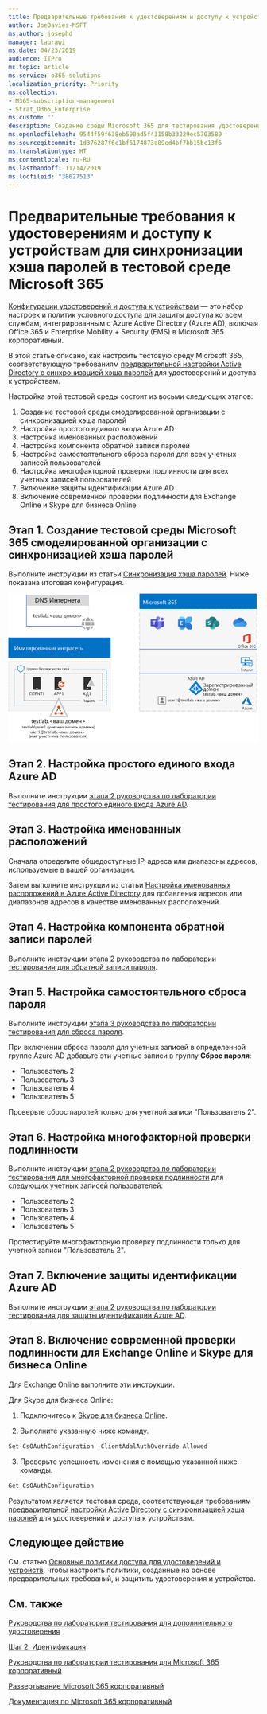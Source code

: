 ```yaml
---
title: Предварительные требования к удостоверениям и доступу к устройствам для синхронизации хэша паролей в тестовой среде Microsoft 365
author: JoeDavies-MSFT
ms.author: josephd
manager: laurawi
ms.date: 04/23/2019
audience: ITPro
ms.topic: article
ms.service: o365-solutions
localization_priority: Priority
ms.collection:
- M365-subscription-management
- Strat_O365_Enterprise
ms.custom: ''
description: Создание среды Microsoft 365 для тестирования удостоверений и доступа к устройствам с предварительными требованиями для проверки подлинности с синхронизацией хэша паролей.
ms.openlocfilehash: 9544f59f638eb590ad5f43158b33229ec5703580
ms.sourcegitcommit: 1d376287f6c1bf5174873e89ed4bf7bb15bc13f6
ms.translationtype: HT
ms.contentlocale: ru-RU
ms.lasthandoff: 11/14/2019
ms.locfileid: "38627513"
---
```

# <a name="identity-and-device-access-prerequisites-for-password-hash-synchronization-in-your-microsoft-365-test-environment"></a>Предварительные требования к удостоверениям и доступу к устройствам для синхронизации хэша паролей в тестовой среде Microsoft 365

[Конфигурации удостоверений и доступа к устройствам](microsoft-365-policies-configurations.md) — это набор настроек и политик условного доступа для защиты доступа ко всем службам, интегрированным с Azure Active Directory (Azure AD), включая Office 365 и Enterprise Mobility + Security (EMS) в Microsoft 365 корпоративный.

В этой статье описано, как настроить тестовую среду Microsoft 365, соответствующую требованиям [предварительной настройки Active Directory с синхронизацией хэша паролей](identity-access-prerequisites.md#prerequisites) для удостоверений и доступа к устройствам.

Настройка этой тестовой среды состоит из восьми следующих этапов:

1.  Создание тестовой среды смоделированной организации с синхронизацией хэша паролей
2.  Настройка простого единого входа Azure AD
3.  Настройка именованных расположений
4.  Настройка компонента обратной записи паролей
5.  Настройка самостоятельного сброса пароля для всех учетных записей пользователей
6.  Настройка многофакторной проверки подлинности для всех учетных записей пользователей
7.  Включение защиты идентификации Azure AD
8.  Включение современной проверки подлинности для Exchange Online и Skype для бизнеса Online

## <a name="phase-1-build-out-your-simulated-enterprise-with-password-hash-sync-microsoft-365-test-environment"></a>Этап 1. Создание тестовой среды Microsoft 365 смоделированной организации с синхронизацией хэша паролей

Выполните инструкции из статьи [Синхронизация хэша паролей](password-hash-sync-m365-ent-test-environment.md).
Ниже показана итоговая конфигурация.

![Тестовая среда смоделированной организации с синхронизацией хэша паролей](media/password-hash-sync-m365-ent-test-environment/Phase3.png)
 
## <a name="phase-2-configure-azure-ad-seamless-single-sign-on"></a>Этап 2. Настройка простого единого входа Azure AD

Выполните инструкции [этапа 2 руководства по лаборатории тестирования для простого единого входа Azure AD](single-sign-on-m365-ent-test-environment.md#phase-2-configure-azure-ad-connect-on-app1-for-azure-ad-seamless-sso).

## <a name="phase-3-configure-named-locations"></a>Этап 3. Настройка именованных расположений

Сначала определите общедоступные IP-адреса или диапазоны адресов, используемые в вашей организации.

Затем выполните инструкции из статьи [Настройка именованных расположений в Azure Active Directory](https://docs.microsoft.com/azure/active-directory/reports-monitoring/quickstart-configure-named-locations) для добавления адресов или диапазонов адресов в качестве именованных расположений. 

## <a name="phase-4-configure-password-writeback"></a>Этап 4. Настройка компонента обратной записи паролей

Выполните инструкции [этапа 2 руководства по лаборатории тестирования для обратной записи пароля](password-writeback-m365-ent-test-environment.md#phase-2-enable-password-writeback-for-the-testlab-ad-ds-domain).

## <a name="phase-5-configure-self-service-password-reset"></a>Этап 5. Настройка самостоятельного сброса пароля

Выполните инструкции [этапа 3 руководства по лаборатории тестирования для сброса пароля](password-reset-m365-ent-test-environment.md#phase-3-configure-and-test-password-reset). 

При включении сброса пароля для учетных записей в определенной группе Azure AD добавьте эти учетные записи в группу **Сброс пароля**:

- Пользователь 2
- Пользователь 3
- Пользователь 4
- Пользователь 5

Проверьте сброс паролей только для учетной записи "Пользователь 2".

## <a name="phase-6-configure-multi-factor-authentication"></a>Этап 6. Настройка многофакторной проверки подлинности

Выполните инструкции [этапа 2 руководства по лаборатории тестирования для многофакторной проверки подлинности](multi-factor-authentication-microsoft-365-test-environment.md#phase-2-enable-and-test-multi-factor-authentication-for-the-user-2-account) для следующих учетных записей пользователей:

- Пользователь 2
- Пользователь 3
- Пользователь 4
- Пользователь 5

Протестируйте многофакторную проверку подлинности только для учетной записи "Пользователь 2".

## <a name="phase-7-enable-azure-ad-identity-protection"></a>Этап 7. Включение защиты идентификации Azure AD

Выполните инструкции [этапа 2 руководства по лаборатории тестирования для защиты идентификации Azure AD](azure-ad-identity-protection-microsoft-365-test-environment.md#phase-2-enable-and-use-azure-ad-identity-protection). 

## <a name="phase-8-enable-modern-authentication-for-exchange-online-and-skype-for-business-online"></a>Этап 8. Включение современной проверки подлинности для Exchange Online и Skype для бизнеса Online

Для Exchange Online выполните [эти инструкции](https://docs.microsoft.com/Exchange/clients-and-mobile-in-exchange-online/enable-or-disable-modern-authentication-in-exchange-online#enable-or-disable-modern-authentication-in-exchange-online-for-client-connections-in-outlook-2013-or-later). 

Для Skype для бизнеса Online:

1. Подключитесь к [Skype для бизнеса Online](https://docs.microsoft.com/SkypeForBusiness/set-up-your-computer-for-windows-powershell/set-up-your-computer-for-windows-powershell).

2. Выполните указанную ниже команду.

  ```powershell
  Set-CsOAuthConfiguration -ClientAdalAuthOverride Allowed
  ```

3. Проверьте успешность изменения с помощью указанной ниже команды.

  ```powershell
  Get-CsOAuthConfiguration
  ```

Результатом является тестовая среда, соответствующая требованиям [предварительной настройки Active Directory с синхронизацией хэша паролей](identity-access-prerequisites.md#prerequisites) для удостоверений и доступа к устройствам. 

## <a name="next-step"></a>Следующее действие

См. статью [Основные политики доступа для удостоверений и устройств](identity-access-policies.md), чтобы настроить политики, созданные на основе предварительных требований, и защитить удостоверения и устройства.

## <a name="see-also"></a>См. также

[Руководства по лаборатории тестирования для дополнительного удостоверения](m365-enterprise-test-lab-guides.md#identity)

[Шаг 2. Идентификация](identity-infrastructure.md)

[Руководства по лаборатории тестирования для Microsoft 365 корпоративный](m365-enterprise-test-lab-guides.md)

[Развертывание Microsoft 365 корпоративный](deploy-microsoft-365-enterprise.md)

[Документация по Microsoft 365 корпоративный](https://docs.microsoft.com/microsoft-365-enterprise/)
